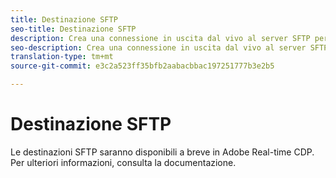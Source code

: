 ```yaml
---
title: Destinazione SFTP
seo-title: Destinazione SFTP
description: Crea una connessione in uscita dal vivo al server SFTP per esportare periodicamente file di dati delimitati da Experience Platform.
seo-description: Crea una connessione in uscita dal vivo al server SFTP per esportare periodicamente file di dati delimitati da Experience Platform.
translation-type: tm+mt
source-git-commit: e3c2a523ff35bfb2aabacbbac197251777b3e2b5

---
```



# Destinazione SFTP

Le destinazioni SFTP saranno disponibili a breve in Adobe Real-time CDP. Per ulteriori informazioni, consulta la documentazione.